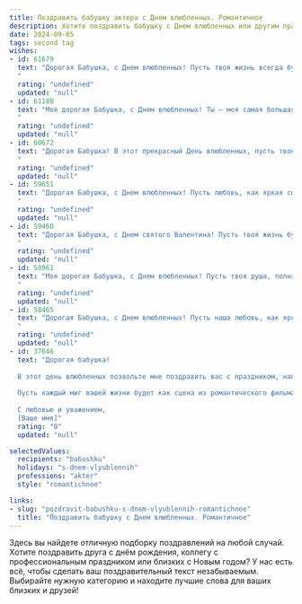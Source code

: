 ```yaml
---
title: Поздравить бабушку актера с Днем влюбленных. Романтичное
description: Хотите поздравить бабушку с Днем влюбленных или другим праздником? Наш ИИ создаст незабываемое поздравление, а вы обязательно выделитесь среди других.  
date: 2024-09-05
tags: second tag
wishes:
- id: 61679
  text: "Дорогая Бабушка, с Днем влюбленных! Пусть твоя жизнь всегда будет полна любви, как сцена, которую ты так мастерски играешь. Твоя любовь, как талант, –  яркая, нежная, вдохновляющая. Желаю тебе  огромного счастья,  тепла и  ярких эмоций!
  "
  rating: "undefined"
  updated: "null"
- id: 61180
  text: "Моя дорогая Бабушка, с Днем влюбленных! Ты – моя самая большая любовь, моя муза, моё вдохновение. Спасибо за твою бесконечную любовь, заботу и преданность. Пусть твоя жизнь будет полна радости, тепла и романтики как на театральной сцене!
  "
  rating: "undefined"
  updated: "null"
- id: 60672
  text: "Дорогая Бабушка! В этот прекрасный День влюбленных, пусть твое сердце бьется в такт с любовью к искусству, к сцене, к зрителям! Ты – настоящая актриса, и твоя талантливая жизнь – лучший спектакль, который я когда-либо видел. Счастья тебе, любви и ярких ролей!
  "
  rating: "undefined"
  updated: "null"
- id: 59651
  text: "Дорогая Бабушка, с Днем влюбленных! Пусть любовь, как яркая сцена, наполняет Вашу жизнь радостью и счастьем. Пусть каждый день будет полон  теплых объятий, нежных слов и искренних улыбок.
  "
  rating: "undefined"
  updated: "null"
- id: 59460
  text: "Дорогая Бабушка, с Днем святого Валентина! Пусть твоя жизнь будет полна любви, как яркая сцена, где ты, талантливая актриса, играешь главную роль в своей собственной истории.
  "
  rating: "undefined"
  updated: "null"
- id: 58961
  text: "Моя дорогая Бабушка, с Днем влюбленных! Пусть твоя душа, полная любви и тепла, как сцена, всегда будет полна ярких эмоций и аплодисментов.  Пусть каждый день дарит тебе новые роли, новые истории, и пусть твоя жизнь будет вечным спектаклем, полным романтики и счастья!
  "
  rating: "undefined"
  updated: "null"
- id: 58465
  text: "Дорогая Бабушка, с Днем влюбленных! Пусть наша любовь, как яркий свет рампы, освещает каждый день, а жизнь, как спектакль, будет полна романтики и страсти!
  "
  rating: "undefined"
  updated: "null"
- id: 37646
  text: "Дорогая бабушка!
  
  В этот день влюбленных позвольте мне поздравить вас с праздником, наполненным нежностью и любовью! Как истинный актер жизни, вы всегда играли свою роль с достоинством и теплом, наполняя наши сердца светом и радостью.
  
  Пусть каждый миг вашей жизни будет как сцена из романтического фильма, где счастье и любовь переплетаются в прекрасный танец. Желаю вам, чтобы вдохновение не покидало вас, а любовь украшала каждый день.
  
  С любовью и уважением,
  [Ваше имя]"
  rating: "0"
  updated: "null"

selectedValues:
  recipients: "babushku"
  holidays: "s-dnem-vlyublennih"
  professions: "akter"
  style: "romantichnoe"

links:
- slug: "pozdravit-babushku-s-dnem-vlyublennih-romantichnoe"
  title: "Поздравить бабушку с Днем влюбленных. Романтичное"
---
```


Здесь вы найдете отличную подборку поздравлений на любой случай. 
Хотите поздравить друга с днём рождения, коллегу с профессиональным праздником или близких с Новым годом? У нас есть всё, чтобы сделать ваш поздравительный текст незабываемым. Выбирайте нужную категорию и находите лучшие слова для ваших близких и друзей!
